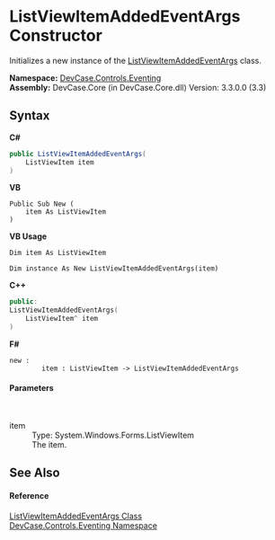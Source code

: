 # ListViewItemAddedEventArgs Constructor 
 

Initializes a new instance of the <a href="T_DevCase_Controls_Eventing_ListViewItemAddedEventArgs">ListViewItemAddedEventArgs</a> class.

**Namespace:**&nbsp;<a href="N_DevCase_Controls_Eventing">DevCase.Controls.Eventing</a><br />**Assembly:**&nbsp;DevCase.Core (in DevCase.Core.dll) Version: 3.3.0.0 (3.3)

## Syntax

**C#**<br />
``` C#
public ListViewItemAddedEventArgs(
	ListViewItem item
)
```

**VB**<br />
``` VB
Public Sub New ( 
	item As ListViewItem
)
```

**VB Usage**<br />
``` VB Usage
Dim item As ListViewItem

Dim instance As New ListViewItemAddedEventArgs(item)
```

**C++**<br />
``` C++
public:
ListViewItemAddedEventArgs(
	ListViewItem^ item
)
```

**F#**<br />
``` F#
new : 
        item : ListViewItem -> ListViewItemAddedEventArgs
```


#### Parameters
&nbsp;<dl><dt>item</dt><dd>Type: System.Windows.Forms.ListViewItem<br />The item.</dd></dl>

## See Also


#### Reference
<a href="T_DevCase_Controls_Eventing_ListViewItemAddedEventArgs">ListViewItemAddedEventArgs Class</a><br /><a href="N_DevCase_Controls_Eventing">DevCase.Controls.Eventing Namespace</a><br />